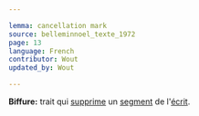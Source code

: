 ```yaml
---

lemma: cancellation mark
source: belleminnoel_texte_1972
page: 13
language: French
contributor: Wout
updated_by: Wout

---
```


**Biffure:** trait qui [supprime](elimination.html) un [segment](segment.html) de l'[écrit](writingProduct.html).
